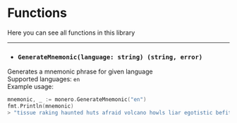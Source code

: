 # Functions

Here you can see all functions in this library

---

- ### `GenerateMnemonic(language: string) (string, error)`

Generates a mnemonic phrase for given language \
Supported languages: `en` \
Example usage:
```go
mnemonic, _ := monero.GenerateMnemonic("en")
fmt.Println(mnemonic)
> "tissue raking haunted huts afraid volcano howls liar egotistic befit rounded older bluntly imbalance pivot exotic tuxedo amaze mostly lukewarm macro vocal hounded biplane rounded"
```







